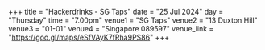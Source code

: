 +++
title = "Hackerdrinks - SG Taps"
date = "25 Jul 2024"
day = "Thursday"
time = "7.00pm"
venue1 = "SG Taps"
venue2 = "13 Duxton Hill"
venue3 = "01-01"
venue4 = "Singapore 089597"
venue_link = "https://goo.gl/maps/eSfVAyK7fRha9PS86"
+++
